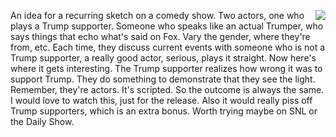 <img src="http://scripting.com/images/2020/01/06/sayBlockchainAgain.png" border="0" align="right">An idea for a recurring sketch on a comedy show. Two actors, one who plays a Trump supporter. Someone who speaks like an actual Trumper, who says things that echo what's said on Fox. Vary the gender, where they're from, etc. Each time, they discuss current events with someone who is not a Trump supporter, a really good actor, serious, plays it straight. Now here's where it gets interesting. The Trump supporter realizes how wrong it was to support Trump. They do something to demonstrate that they see the light. Remember, they're actors. It's scripted. So the outcome is always the same. I would love to watch this, just for the release. Also it would really piss off Trump supporters, which is an extra bonus. Worth trying maybe on SNL or the Daily Show.
